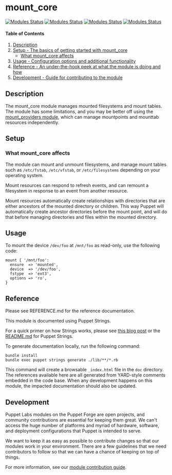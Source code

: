 
# mount_core

[![Modules Status](https://github.com/puppetlabs/puppetlabs-mount_core/workflows/%5BDaily%5D%20Unit%20Tests%20with%20nightly%20Puppet%20gem/badge.svg?branch=main)](https://github.com/puppetlabs/puppetlabs-mount_core/actions)
[![Modules Status](https://github.com/puppetlabs/puppetlabs-mount_core/workflows/Static%20Code%20Analysis/badge.svg?branch=main)](https://github.com/puppetlabs/puppetlabs-mount_core/actions) 
[![Modules Status](https://github.com/puppetlabs/puppetlabs-mount_core/workflows/Unit%20Tests%20with%20nightly%20Puppet%20gem/badge.svg?branch=main)](https://github.com/puppetlabs/puppetlabs-mount_core/actions) 
[![Modules Status](https://github.com/puppetlabs/puppetlabs-mount_core/workflows/Unit%20Tests%20with%20released%20Puppet%20gem/badge.svg?branch=main)](https://github.com/puppetlabs/puppetlabs-mount_core/actions)


#### Table of Contents

1. [Description](#description)
2. [Setup - The basics of getting started with mount_core](#setup)
    * [What mount_core affects](#what-mount-affects)
3. [Usage - Configuration options and additional functionality](#usage)
4. [Reference - An under-the-hook peek at what the module is doing and how](#reference)
5. [Development - Guide for contributing to the module](#development)

<a id="description"></a>
## Description

The mount_core module manages mounted filesystems and mount tables. The module
has some limitations, and you may be better off using the [mount_providers
module](https://forge.puppet.com/puppetlabs/mount_providers), which can manage
mountpoints and mounttab resources independently.

<a id="setup"></a>
## Setup

<a id="what-mount-affects"></a>
### What mount_core affects

The module can mount and unmount filesystems, and manage mount tables such as
`/etc/fstab`, `/etc/vfstab`, or `/etc/filesystems` depending on your operating system.

Mount resources can respond to refresh events, and can remount a filesystem in
response to an event from another resource.

Mount resources automatically create relationships with directories that are
either ancestors of the mounted directory or children. This way Puppet will
automatically create ancestor directories before the mount point, and will do
that before managing directories and files within the mounted directory.

<a id="usage"></a>
## Usage

To mount the device `/dev/foo` at `/mnt/foo` as read-only, use the following code:

```
mount { '/mnt/foo':
  ensure  => 'mounted',
  device  => '/dev/foo',
  fstype  => 'ext3',
  options => 'ro',
}
```

<a id="reference"></a>
## Reference

Please see REFERENCE.md for the reference documentation.

This module is documented using Puppet Strings.

For a quick primer on how Strings works, please see [this blog post](https://puppet.com/blog/using-puppet-strings-generate-great-documentation-puppet-modules) or the [README.md](https://github.com/puppetlabs/puppet-strings/blob/master/README.md) for Puppet Strings.

To generate documentation locally, run the following command:
```
bundle install
bundle exec puppet strings generate ./lib/**/*.rb
```
This command will create a browsable `_index.html` file in the `doc` directory. The references available here are all generated from YARD-style comments embedded in the code base. When any development happens on this module, the impacted documentation should also be updated.

<a id="development"></a>
## Development

Puppet Labs modules on the Puppet Forge are open projects, and community contributions are essential for keeping them great. We can't access the huge number of platforms and myriad of hardware, software, and deployment configurations that Puppet is intended to serve.

We want to keep it as easy as possible to contribute changes so that our modules work in your environment. There are a few guidelines that we need contributors to follow so that we can have a chance of keeping on top of things.

For more information, see our [module contribution guide](https://puppet.com/docs/puppet/latest/contributing.html).
